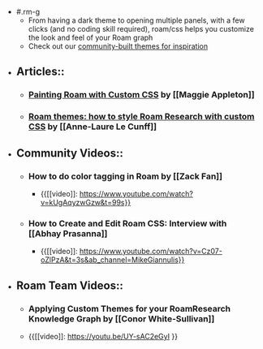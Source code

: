 - #.rm-g
    - From having a dark theme to opening multiple panels, with a few clicks (and no coding skill required), roam/css helps you customize the look and feel of your Roam graph
    - Check out our [community-built themes for inspiration]([[Themes]])
- ## Articles::
    - ### [Painting Roam with Custom CSS](https://maggieappleton.com/paintingroam) by [[Maggie Appleton]]
    - ### [Roam themes: how to style Roam Research with custom CSS](https://nesslabs.com/roam-research-themes-custom-styling-css) by [[Anne-Laure Le Cunff]]
- ## Community Videos::
    - ### How to do color tagging in Roam by [[Zack Fan]]
        - {{[[video]]: https://www.youtube.com/watch?v=kUgAqyzwGzw&t=99s}}
    - ### How to Create and Edit Roam CSS: Interview with [[Abhay Prasanna]] 
        - {{[[video]]: https://www.youtube.com/watch?v=Cz07-oZlPzA&t=3s&ab_channel=MikeGiannulis}}
- ## Roam Team Videos::
    - ### Applying Custom Themes for your RoamResearch Knowledge Graph by [[Conor White-Sullivan]]
    - {{[[video]]: https://youtu.be/UY-sAC2eGyI }}
